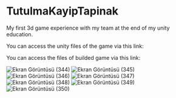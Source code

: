 # TutulmaKayipTapinak
My first 3d game experience with my team at the end of my unity education.

You can access the unity files of the game via this link:

You can access the files of builded game via this link:


![Ekran Görüntüsü (344)](https://github.com/sevvaldiriarin/TutulmaKayipTapinak/assets/92711584/3b329a1f-f477-4d1c-ab69-f2bf5c174519)
![Ekran Görüntüsü (345)](https://github.com/sevvaldiriarin/TutulmaKayipTapinak/assets/92711584/8d2ab1a0-f65b-4d54-8d9d-ec5a14e2a21b)
![Ekran Görüntüsü (346)](https://github.com/sevvaldiriarin/TutulmaKayipTapinak/assets/92711584/9bb108b5-c508-4526-8b9e-434f7855dd9c)
![Ekran Görüntüsü (347)](https://github.com/sevvaldiriarin/TutulmaKayipTapinak/assets/92711584/88af86cb-d25a-4912-8b68-e1ae8a292599)
![Ekran Görüntüsü (348)](https://github.com/sevvaldiriarin/TutulmaKayipTapinak/assets/92711584/77783c1f-a6c5-49b2-8f2f-101d269539ef)
![Ekran Görüntüsü (349)](https://github.com/sevvaldiriarin/TutulmaKayipTapinak/assets/92711584/f8551ba2-3e75-4e90-bb1a-1a5e496567da)
![Ekran Görüntüsü (350)](https://github.com/sevvaldiriarin/TutulmaKayipTapinak/assets/92711584/5e41d13b-00e9-4018-9d05-1a0e9a539f68)

